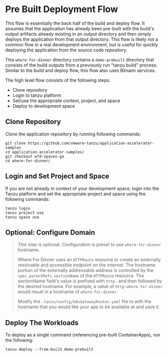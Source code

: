 # Pre Built Deployment Flow

This flow is essentially the back half of the build and deploy flow.  It assumes that the application has already been pre-built
with the build's output artifacts already existing in an output directory and then simply deploys the application from that output directory.
This flow is likely not a common flow in a real development environment, but is useful for quickly deploying the application from the
source code repository.  

This `where-for-dinner` directory contains a `demo-prebuilt` directory that consists of the build outputs from a previously run "tanzu build" process.
Similar to the build and deploy flow, this flow also uses Bitnami services.

The high level flow consists of the following steps:

* Clone repository
* Login to tanzu platform
* Set/use the appropriate context, project, and space
* Deploy to development space


## Clone Repository

Clone the application repository by running following commands:

```
git clone https://github.com/vmware-tanzu/application-accelerator-samples
cd application-accelerator-samples/
git checkout wfd-spaces-ga
cd where-for-dinner/
```

## Login and Set Project and Space

If you are not already in context of your development space, login into the Tanzu platform and set the appropriate project and space using the following commands:

```
tanzu login
tanzu project use
tanzu space use
```

## Optional: Configure Domain

> This step is optional. Configuration is preset to use `where-for-dinner` hostname.
> 
> Where For Dinner uses an `HTTPRoute` resource to create an externally resolvable and accessible endpoint on the internet.  The hostname portion of the externally 
addressable address is controlled by the `spec.parentRefs.sectionName` of the `HTTPRoute` resource.  The sectionName field's value is prefixed with `http-` and then 
followed by the desired hostname.  For example, a value of `http-where-for-dinner` would result in a hostname of `where-for-dinner`.
> 
> Modify the `.tanzu/config/k8sGatewayRoutes.yaml` file to with the hostname that you would like your app to be available at and save it.

## Deploy The Workloads

To deploy as a single command (referencing pre-built ContainerApps), run the following:

```
tanzu deploy --from-build demo-prebuilt
```
